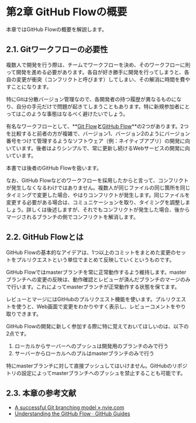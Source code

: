 # 第2章 GitHub Flowの概要

本章ではGitHub Flowの概要を解説します。

## 2.1. Gitワークフローの必要性

複数人で開発を行う際は、チームでワークフローを決め、そのワークフローに則って開発を進める必要があります。各自が好き勝手に開発を行ってしまうと、各自の変更が衝突（コンフリクトと呼びます）してしまい、その解消に時間を費やすことになります。

特にGitは分散バージョン管理なので、各開発者の持つ履歴が異なるものになり、自分の手元だけで問題が起きてしまうこともあります。特に新規参加者にとってはこのような事態はなるべく避けたいでしょう。

有名なワークフローとして、**[Git Flow](http://nvie.com/posts/a-successful-git-branching-model/)**と**[GitHub Flow](https://guides.github.com/introduction/flow/)**の2つがあります。2つを比較すると前者の方が複雑で、バージョン1、バージョン2のようにバージョン番号をつけて管理するようなソフトウェア（例：ネイティブアプリ）の開発に向いています。後者はよりシンプルで、常に更新し続けるWebサービスの開発に向いています。

本書では後者のGitHub Flowを扱います。

なお、GitHub Flowなどのワークフローを採用したからと言って、コンフリクトが発生しなくなるわけではありません。複数人が同じファイルの同じ箇所を同じタイミングで変更した場合、やはりコンフリクトが発生します。同じファイルを変更する必要がある場合は、コミュニケーションを取り、タイミングを調整しましょう。詳しくは後述しますが、それでもコンフリクトが発生した場合、後からマージされるブランチの側でコンフリクトを解消します。

## 2.2. GitHub Flowとは

GitHub Flowの基本的なアイデアは、1つ以上のコミットをまとめた変更のセットをプルリクエストという単位でまとめて反映していくというものです。

GitHub Flowではmasterブランチを常に正常動作するよう維持します。masterブランチへの変更の反映は、動作確認とレビューが済んだブランチのマージのみで行います。これによってmasterブランチが正常動作する状態を保てます。

レビューとマージにはGitHubのプルリクエスト機能を使います。プルリクエストを使うと、Web画面で変更をわかりやすく表示し、レビューコメントをやり取りできます。

GitHub Flowの開発に新しく参加する際に特に覚えておいてほしいのは、以下の2点です。

1. ローカルからサーバーへのプッシュは開発用のブランチのみで行う
2. サーバーからローカルへのプルはmasterブランチのみで行う

特にmasterブランチに対して直接プッシュしてはいけません。GitHubのリポジトリの設定によってmasterブランチへのプッシュを禁止することも可能です。

## 2.3. 本章の参考文献

* [A successful Git branching model » nvie.com](http://nvie.com/posts/a-successful-git-branching-model/)
* [Understanding the GitHub Flow · GitHub Guides](https://guides.github.com/introduction/flow/)
